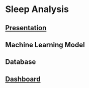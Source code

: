 # Sleep Analysis

## [Presentation](https://github.com/mtomison/Sleep_Analysis/blob/87e52ae2c04c7f6e4d39e198b6799acf30284674/Sleep%20Analysis%20Deliverable%202%20Draft%20v2.pdf)

## Machine Learning Model

## Database

## [Dashboard](https://public.tableau.com/app/profile/misty.tomison/viz/SleepAnalysis_16403125127800/SleepAnalysis?publish=yes)

